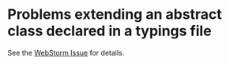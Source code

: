 # Problems extending an abstract class declared in a typings file

See the [WebStorm Issue](https://youtrack.jetbrains.com/issue/WEB-30881) for details.